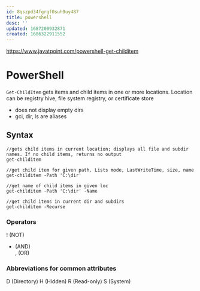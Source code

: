 ```yaml
---
id: 8qszpd34fgrgf0suh9uy487
title: powershell
desc: ''
updated: 1687200932871
created: 1686322911552
---
```

https://www.javatpoint.com/powershell-get-childitem  

# PowerShell 
`Get-ChildItem` gets items and child items in one or more locations. Location can be registry hive, file system registry, or certificate store  
- does not display empty dirs
- gci, dir, ls are aliases

## Syntax
```
//gets child items in current location; displays all file and subdir names. If no child items, returns no output
get-childitem

//get child item for given path. Lists mode, LastWriteTime, size, name
get-childitem -Path 'C:\dir'

//get name of child items in given loc
get-childitem -Path 'C:\dir' -Name

//get child items in current dir and subdirs
get-childitem -Recurse

```

### Operators
! (NOT)  
+ (AND)  
, (OR)  

### Abbreviations for common attributes
D (Directory)
H (Hidden)
R (Read-only)
S (System)
